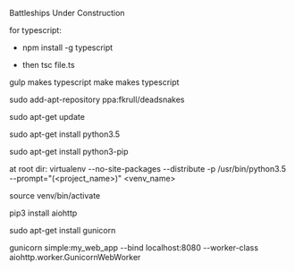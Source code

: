 Battleships Under Construction

for typescript:

- npm install -g typescript

- then tsc file.ts

gulp makes typescript
make makes typescript

sudo add-apt-repository ppa:fkrull/deadsnakes

sudo apt-get update

sudo apt-get install python3.5

sudo apt-get install python3-pip

at root dir:
virtualenv --no-site-packages --distribute -p /usr/bin/python3.5 --prompt="(<project_name>)" <venv_name>

source venv/bin/activate

pip3 install aiohttp

sudo apt-get install gunicorn

gunicorn simple:my_web_app --bind localhost:8080 --worker-class aiohttp.worker.GunicornWebWorker
